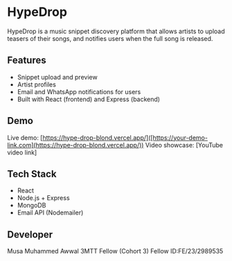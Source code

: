 # HypeDrop

HypeDrop is a music snippet discovery platform that allows artists to upload teasers of their songs, and notifies users when the full song is released.

## Features
- Snippet upload and preview
- Artist profiles
- Email and WhatsApp notifications for users
- Built with React (frontend) and Express (backend)

## Demo
Live demo: [https://hype-drop-blond.vercel.app/]([https://your-demo-link.com](https://hype-drop-blond.vercel.app/))
Video showcase: [YouTube video link]

## Tech Stack
- React
- Node.js + Express
- MongoDB
- Email API (Nodemailer)


## Developer
Musa Muhammed Awwal
3MTT Fellow (Cohort 3)
Fellow ID:FE/23/2989535
